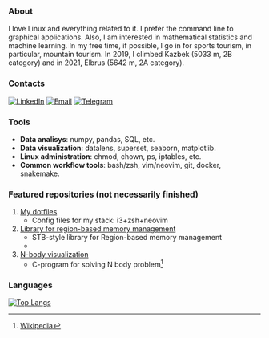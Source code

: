 ### About

I love Linux and everything related to it. I prefer the command line to graphical applications.
Also, I am interested in mathematical statistics and machine learning.
In my free time, if possible, I go in for sports tourism, in particular, mountain tourism. In 2019,
I climbed Kazbek (5033 m, 2B category) and in 2021, Elbrus (5642 m, 2A category).

### Contacts

[![LinkedIn](https://img.shields.io/badge/LinkedIn-blue)](https://www.linkedin.com/in/rustam-basyrov-978b78286)
[![Email](https://img.shields.io/badge/Email-blue)](mailto:hrustbas@gmail.com)
[![Telegram](https://img.shields.io/badge/Telegram-blue)](https://t.me/wtukatyr)

### Tools

- **Data analisys**: numpy, pandas, SQL, etc.
- **Data visualization**:  datalens, superset, seaborn, matplotlib.
- **Linux administration**: chmod, chown, ps, iptables, etc.
- **Common workflow tools**: bash/zsh, vim/neovim, git, docker, snakemake.

### Featured repositories (not necessarily finished)

1. [My dotfiles](https://github.com/rustbas/dotfilesV2)
    - Config files for my stack: i3+zsh+neovim
2. [Library for region-based memory management](https://github.com/rustbas/region-based-allocation)
    - STB-style library for Region-based memory management
    - 
3. [N-body visualization](https://github.com/rustbas/n-body-visualization)
    - C-program for solving N body problem[^1]

### Languages

[![Top Langs](https://github-readme-stats.vercel.app/api/top-langs/?username=rustbas&size_weight=0.5&count_weight=0.5&hide=jupyter%20notebook,html&langs_count=8&layout=pie&theme=transparen)](https://github.com/anuraghazra/github-readme-stats)

[^1]: [Wikipedia](https://en.wikipedia.org/wiki/N-body_problem)
